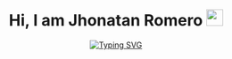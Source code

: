 <h1 align= "center"> Hi, I am Jhonatan Romero <img src="https://em-content.zobj.net/source/microsoft-teams/364/waving-hand_1f44b.png" width="30px"> </h1>
<p align = "center">
  <a href="https://git.io/typing-svg"><img src="https://readme-typing-svg.herokuapp.com?font=Roboto+Mono&weight=700&size=25&pause=1000&color=3F44FF&center=true&vCenter=true&random=false&width=435&lines=Front+End+Developer;Data+analyst;UX%2FUI+Designer;Project+analyst" alt="Typing SVG" /></a>
</p>

<!--
**Jhonatan192001/Jhonatan192001** is a ✨ _special_ ✨ repository because its `README.md` (this file) appears on your GitHub profile.

Here are some ideas to get you started:

- 🔭 I’m currently working on ...
- 🌱 I’m currently learning ...
- 👯 I’m looking to collaborate on ...
- 🤔 I’m looking for help with ...
- 💬 Ask me about ...
- 📫 How to reach me: ...
- 😄 Pronouns: ...
- ⚡ Fun fact: ...
-->
